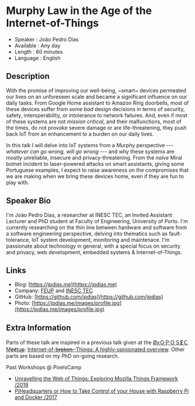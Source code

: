 Murphy Law in the Age of the Internet-of-Things
=================================================

* Speaker   : João Pedro Dias
* Available : Any day
* Length    : 60 minutes
* Language  : English

Description
-----------

With the promise of improving our well-being, ~smart~ devices permeated our lives on an unforeseen scale and became a significant influence on our daily tasks. From Google Home assistant to Amazon Ring doorbells, most of these devices suffer from some *bad* design decisions in terms of security, safety, interoperability, or intolerance to network failures. And, even if most of these systems are not *mission critical*, and their malfunctions, most of the times, do not provoke severe damage or are life-threatening, they push back IoT from an enhancement to a burden on our daily lives.

In this talk I will delve into IoT systems from a Murphy perspective --- *whatever can go wrong, will go wrong* --- and why these systems are mostly unreliable, insecure and privacy-threatening. From the *naive* Mirai botnet incident to laser-powered attacks on smart assistants, giving some Portuguese examples, I expect to raise awareness on the compromises that we are making when we bring these devices home, even if they are fun to play with.


Speaker Bio
-----------

I'm João Pedro Dias, a researcher at INESC TEC, an Invited Assistant Lecturer and PhD student at Faculty of Engineering, University of Porto. I'm currently researching on the thin line between hardware and software from a software engineering perspective, delving into thematics such as fault-tolerance, IoT system development, monitoring and maintenace. I'm passionate about technology in general, with a special focus on security and privacy, web development, embedded systems & Internet-of-Things.

Links
-----

* Blog: [https://jpdias.me](https://jpdias.me)
* Company: [FEUP](https://www.fe.up.pt/) and [INESC TEC](https://inesctec.pt/)
* GitHub: [https://github.com/jpdias](https://github.com/jpdias)
* Photo: [https://jpdias.me/images/profile.jpg](https://jpdias.me/images/profile.jpg)

Extra Information
-----------------

Parts of these talk are inspired in a previous talk given at the [ØxＯＰＯＳɆＣ Mɇɇtuᵽ](https://www.meetup.com/0xOPOSEC/): [Internet-of-b̶r̶o̶k̶e̶n̶ -Things: A highly-opinionated overview](https://speakerdeck.com/jpdias/internet-of-broken-things). Other parts are based on my PhD on-going research.

Past Workshops @ PixelsCamp
- [Unravelling the Web of Things: Exploring Mozilla Things Framework /2019](https://github.com/PixelsCamp/talks/blob/master/2019/unravelling-the-web-of-things_joao-pedro-dias.md)
- [PiHeadquarters or How to Take Control of your House with Raspberry Pi and Docker /2017](https://github.com/PixelsCamp/talks/blob/master/2017/take_control_of_your_house_with_rpi_and_docker-joao_pedro_dias.md)
